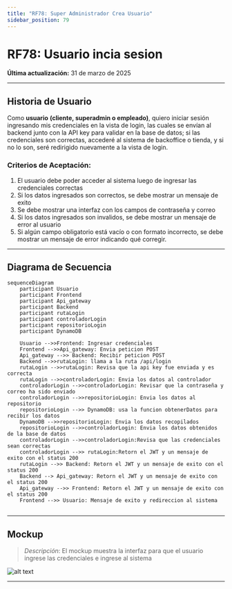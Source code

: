 ```yaml
---
title: "RF78: Super Administrador Crea Usuario"
sidebar_position: 79
---
```


# RF78: Usuario incia sesion

**Última actualización:** 31 de marzo de 2025

---

## Historia de Usuario

Como **usuario** **(cliente, superadmin o empleado)**, quiero iniciar sesión ingresando mis credenciales en la vista de login, las cuales se envían al backend junto con la API key para validar en la base de datos; si las credenciales son correctas, accederé al sistema de backoffice o tienda, y si no lo son, seré redirigido nuevamente a la vista de login.

### **Criterios de Aceptación:**

1. El usuario debe poder acceder al sistema luego de ingresar las credenciales correctas
2. Si los datos ingresados son correctos, se debe mostrar un mensaje de exito
3. Se debe mostrar una interfaz con los campos de contraseña y correo
4. Si los datos ingresados son invalidos, se debe mostrar un mensaje de error al usuario
5. Si algún campo obligatorio está vacío o con formato incorrecto, se debe mostrar un mensaje de error indicando qué corregir.

---

## **Diagrama de Secuencia**

```mermaid
sequenceDiagram
    participant Usuario
    participant Frontend
    participant Api_gateway
    participant Backend
    participant rutaLogin
    participant controladorLogin
    participant repositorioLogin
    participant DynamoDB

    Usuario -->>Frontend: Ingresar credenciales
    Frontend -->>Api_gateway: Envia peticion POST
    Api_gateway -->> Backend: Recibir peticion POST
    Backend -->>rutaLogin: llama a la ruta /api/login
    rutaLogin -->>rutaLogin: Revisa que la api key fue enviada y es correcta
    rutaLogin -->>controladorLogin: Envia los datos al controlador
    controladorLogin -->>controladorLogin: Revisar que la contraseña y correo ha sido enviado
    controladorLogin -->>repositorioLogin: Envia los datos al repositorio
    repositorioLogin -->> DynamoDB: usa la funcion obtenerDatos para recibir los datos
    DynamoDB -->>repositorioLogin: Envia los datos recopilados
    repositorioLogin -->>controladorLogin: Envia los datos obtenidos de la base de datos
    controladorLogin -->>controladorLogin:Revisa que las credenciales sean correctas
    controladorLogin -->> rutaLogin:Retorn el JWT y un mensaje de exito con el status 200
    rutaLogin -->> Backend: Retorn el JWT y un mensaje de exito con el status 200
    Backend --> Api_gateway: Retorn el JWT y un mensaje de exito con el status 200
    Api_gateway -->> Frontend: Retorn el JWT y un mensaje de exito con el status 200
    Frontend -->> Usuario: Mensaje de exito y redireccion al sistema


```

---

## **Mockup**

> _Descripción_: El mockup muestra la interfaz para que el usuario ingrese las credenciales e ingrese al sistema

![alt text](/img/mockup-login-textiles.png)

---
